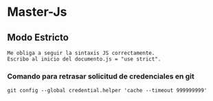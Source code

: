 # Master-Js
## Modo Estricto
	Me obliga a seguir la sintaxis JS correctamente.
	Escribo al inicio del documento.js = "use strict".

### Comando para retrasar solicitud de credenciales en git
	git config --global credential.helper 'cache --timeout 999999999'
